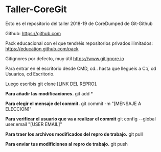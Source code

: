 # Taller-CoreGit
Esto es el repositorio del taller 2018-19 de CoreDumped de Git-Github


Github:
https://github.com

Pack educacional con el que tendréis repositorios privados ilimitados:
https://education.github.com/pack

Gitignores por defecto, muy útil
https://www.gitignore.io

Para entrar en el escritorio desde CMD, cd.. hasta que llegueis a C:/, cd Usuarios, cd Escritorio.

Luego escribis git clone [LINK DEL REPRO].


**Para añadir las modificaciones.**
git add *     

__Para elegir el mensaje del commit.__
git commit -m "[MENSAJE A ELECCION]"    

**Para verificar el usuario que va a realizar el commit**
git config --global user.email "[USER EMAIL]"     

__Para traer los archivos modificados del repro de trabajo.__
git pull    

**Para enviar tus modificiones al repro de trabajo.**
git push    
